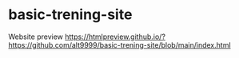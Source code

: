 # basic-trening-site


Website preview
https://htmlpreview.github.io/?https://github.com/alt9999/basic-trening-site/blob/main/index.html
